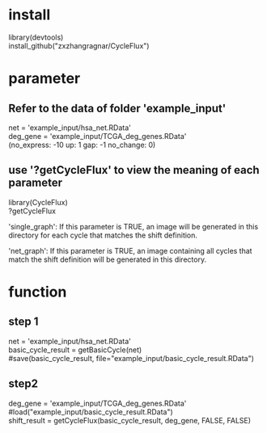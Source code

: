 # install

library(devtools)  
install_github("zxzhangragnar/CycleFlux")  


# parameter

## Refer to the data of folder 'example_input'
net = 'example_input/hsa_net.RData'  
deg_gene = 'example_input/TCGA_deg_genes.RData'  
(no_express: -10 up: 1 gap: -1 no_change: 0)  

## use '?getCycleFlux' to view the meaning of each parameter
library(CycleFlux)  
?getCycleFlux  

'single_graph':
If this parameter is TRUE, an image will be generated in this directory for each cycle that matches the shift definition.

'net_graph':
If this parameter is TRUE, an image containing all cycles that match the shift definition will be generated in this directory.


# function

## step 1
net = 'example_input/hsa_net.RData'  
basic_cycle_result = getBasicCycle(net)  
#save(basic_cycle_result, file="example_input/basic_cycle_result.RData")  

## step2
deg_gene = 'example_input/TCGA_deg_genes.RData'  
#load("example_input/basic_cycle_result.RData")  
shift_result = getCycleFlux(basic_cycle_result, deg_gene, FALSE, FALSE)  
